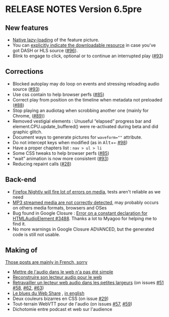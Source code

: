 RELEASE NOTES Version 6.5pre
=========================

New features
------------

 * [Native lazy-loading](https://web.dev/native-lazy-loading) of the feature picture.
 * You can [explicitly indicate the downloadable resource](INSTALL.md#Indicate-a-prefered-downloadable-audio-resource) in case you've got DASH or HLS source ([#96](#96)).
 * Blink to engage to click, optional or to continue an interrupted play ([#93](#93))


Corrections
-----------

 * Blocked autoplay may do loop on events and stressing reloading audio source ([#93](#93))
 * Use css contain to help browser perfs ([#85](#85))
 * Correct play from position on the timeline when metadata not preloaded ([#88](#88))
 * Stop playing an audiotag when scrobbing another one (mainly for Chrome, ([#89](#89)))
 * Removed vestigial elements : Unuseful “elapsed” progress bar and element.CPU.update_buffered() were re-activated during beta and did graphic glitch.
 * Document ways to generate pictures for `waveform=""` attribute.
 * Do not intercept keys when modified (as in <kbd>Alt</kbd>+<kbd>←</kbd> [#98](#98))
 * Have a proper chapters list : <code>nav > ul > li</code>
 * Some CSS tweaks to help browser perfs ([#85](#85))
 * “wait” animation is now more consistent ([#93](#93))
 * Reducing repaint calls ([#28](#28))


Back-end
--------

 * [Firefox Nightly will fire lot of errors on media](https://bugzilla.mozilla.org/show_bug.cgi?id=1507193), tests aren't reliable as we need
 * [MP3 streamed media are not correctly detected](https://bugzilla.mozilla.org/show_bug.cgi?id=1568527), may probably occurs on others media formats, browsers and OSes
 * Bug found in Google Closure : [Error on a constant declaration for HTMLAudioElement #3488](https://github.com/google/closure-compiler/issues/3488). Thanks a lot to Myagoo for helping me to find it.
 * No more warnings in Google Closure ADVANCED, but the generated code is still not usable.


Making of
---------

[Those posts are mainly in French, sorry](https://dascritch.net/serie/cpu-audio)

 * [Mettre de l'audio dans le web n'a pas été simple](https://dascritch.net/post/2018/11/06/Mettre-de-l-audio-dans-le-web-n-a-pas-%C3%A9t%C3%A9-simple)
 * [Reconstruire son lecteur audio pour le web](https://dascritch.net/post/2018/11/06/Reconstruire-son-lecteur-audio-pour-le-web)
 * [Retravailler un lecteur web audio dans les petites largeurs](https://dascritch.net/post/2019/06/05/Retravailler-un-lecteur-web-audio-dans-les-petites-largeurs) (on issues [#51](#51) [#58](#58), [#62](#62), [#63](#63))
 * [Le blues du Web Share](https://dascritch.net/post/2019/06/18/Le-blues-du-navigator.share) , [in english](https://dascritch.net/post/2019/06/26/We-need-Web-Share)
 * Deux couleurs bizarres en CSS (on issue [#29](#29))
 * Tout-terrain WebVTT pour de l'audio (on issues [#57](#57), [#59](#59))
 * Dichotomie entre podcast et web sur l'audience
